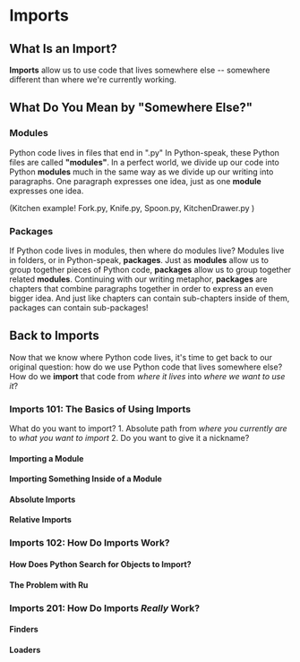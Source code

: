 # Imports

## What Is an Import?
**Imports** allow us to use code that lives somewhere else -- somewhere different than where we're currently working. 

## What Do You Mean by "Somewhere Else?"

### Modules
Python code lives in files that end in ".py"
In Python-speak, these Python files are called **"modules"**.
In a perfect world, we divide up our code into Python **modules** much in the same way as we divide up our writing into paragraphs. One paragraph expresses one idea, just as one **module** expresses one idea.

(Kitchen example! Fork.py, Knife.py, Spoon.py, KitchenDrawer.py )

### Packages
If Python code lives in modules, then where do modules live? 
Modules live in folders, or in Python-speak, **packages**.
Just as **modules** allow us to group together pieces of Python code, **packages** allow us to group together related **modules**. Continuing with our writing metaphor, **packages** are chapters that combine paragraphs together in order to express an even bigger idea.
And just like chapters can contain sub-chapters inside of them, packages can contain sub-packages! 

## Back to Imports
Now that we know where Python code lives, it's time to get back to our original question: how do we use Python code that lives somewhere else? How do we **import** that code from *where it lives* into *where we want to use it*?

### Imports 101: The Basics of Using Imports
What do you want to import?
	1. Absolute path from *where you currently are* to *what you want to import*
	2. Do you want to give it a nickname?

#### Importing a Module

#### Importing Something Inside of a Module

#### Absolute Imports

#### Relative Imports

### Imports 102: How Do Imports Work?

#### How Does Python Search for Objects to Import?

#### The Problem with Ru

### Imports 201: How Do Imports *Really* Work?

#### Finders

#### Loaders

<!--stackedit_data:
eyJoaXN0b3J5IjpbLTE2NTQ2ODM0MTcsMTU2NDgwMjY5NCwtMT
U0MDk4MDAyMSwtMTQ1NzAyNDM3NSwtMTA4NzE4NjcwOCw2ODA4
NjA2NjcsLTE2NjI2NzQwNzEsMTgxMTk3Mjk1MCw0NzM2MjExND
NdfQ==
-->